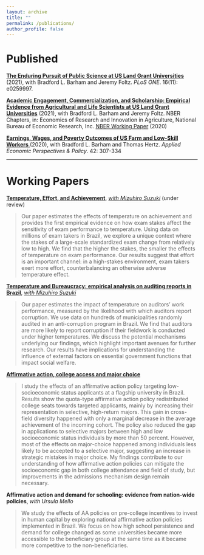 ```yaml
---
layout: archive
title: ""
permalink: /publications/
author_profile: false
---
```


# Published
<a href="https://journals.plos.org/plosone/article?id=10.1371/journal.pone.0259997">**The Enduring Pursuit of Public Science at US Land Grant Universities**</a> (2021), with Bradford L. Barham and Jeremy Foltz. _PLoS ONE_. 16(11): e0259997.

<a href="https://press.uchicago.edu/ucp/books/book/chicago/E/bo123177052.html"> **Academic Engagement, Commercialization, and Scholarship: Empirical Evidence from Agricultural and Life Scientists at US Land Grant Universities**</a>  (2021), with Bradford L. Barham and Jeremy Foltz. NBER Chapters, in: Economics of Research and Innovation in Agriculture, National Bureau of Economic Research, Inc.
<a href="https://www.nber.org/papers/w26688"> NBER Working Paper</a> (2020)

<a href="https://onlinelibrary.wiley.com/doi/abs/10.1002/aepp.13014"> **Earnings, Wages, and Poverty Outcomes of US Farm and Low-Skill Workers** </a> (2020), with Bradford L. Barham and Thomas Hertz. _Applied Economic Perspectives & Policy_. 42: 307-334

---

# Working Papers

<a href="http://anapmelo.github.io/files/manuscript_MM2.pdf"> **Temperature, Effort, and Achievement**</a>, <a href="https://mizuhirosuzuki.github.io/"> _with Mizuhiro Suzuki_</a>  (under review)
> Our paper estimates the effects of temperature on achievement and provides the first empirical evidence on how exam stakes affect the sensitivity of exam performance to temperature. Using data on millions of exam takers in Brazil, we explore a unique context where the stakes of a large-scale standardized exam change from relatively low to high. We find that the higher the stakes, the smaller the effects of temperature on exam performance. Our results suggest that effort is an important channel: in a high-stakes environment, exam takers exert more effort, counterbalancing an otherwise adverse temperature effect.

<a href="http://anapmelo.github.io/files/manuscript_MM.pdf"> **Temperature and Bureaucracy: empirical analysis on auditing reports in Brazil**</a>, <a href="https://mizuhirosuzuki.github.io/"> _with Mizuhiro Suzuki_</a>
> Our paper estimates the impact of temperature on auditors’ work performance, measured by the likelihood with which auditors report corruption. We use
data on hundreds of municipalities randomly audited in an anti-corruption program in Brazil. We find that auditors are more likely to report corruption if their fieldwork is conducted under higher temperatures. We discuss the potential mechanisms underlying our findings, which highlight important avenues for further research. Our results have implications for understanding the influence of external factors on essential government functions that impact social welfare.

<a href="http://anapmelo.github.io/files/manuscript_Melo.pdf"> **Affirmative action, college access and major choice** </a>     
> I study the effects of an affirmative action policy targeting low-socioeconomic status applicants at a flagship university in Brazil. Results show the quota-type affirmative action policy redistributed college seats towards targeted applicants, mainly by increasing their representation in selective, high-return majors. This gain in cross-field diversity happened with only a marginal decrease in the average achievement of the incoming cohort. The policy also reduced the gap in applications to selective majors between high and low socioeconomic status individuals by more than 50 percent. However, most of the effects on major-choice happened among individuals less likely to be accepted to a selective major, suggesting an increase in strategic mistakes in major choice. My findings contribute to our understanding of how affirmative action policies can mitigate the socioeconomic gap in both college attendance and field of study, but improvements in the admissions mechanism design remain necessary.
      
**Affirmative action and demand for schooling: evidence from nation-wide policies**, _with Ursula Mello_      
> We study the effects of AA policies on pre-college incentives to invest in human capital by exploring national affirmative action policies implemented in Brazil. We focus on how high school persistence and demand for college changed as some universities became more accessible to the beneficiary group at the same time as it became more competitive to the non-beneficiaries.
